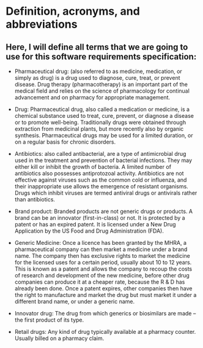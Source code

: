 # Definition, acronyms, and abbreviations

## Here, I will define all terms that we are going to use for this software requirements specification: 

*	Pharmaceutical drug: (also referred to as medicine, medication, or simply as drug) is a drug used to diagnose, cure, treat, or prevent disease. Drug therapy (pharmacotherapy) is an important part of the medical field and relies on the science of pharmacology for continual advancement and on pharmacy for appropriate management.

*	Drug: Pharmaceutical drug, also called a medication or medicine, is a chemical substance used to treat, cure, prevent, or diagnose a disease or to promote well-being. Traditionally drugs were obtained through extraction from medicinal plants, but more recently also by organic synthesis. Pharmaceutical drugs may be used for a limited duration, or on a regular basis for chronic disorders.

*	Antibiotics: also called antibacterial, are a type of antimicrobial drug used in the treatment and prevention of bacterial infections. They may either kill or inhibit the growth of bacteria. A limited number of antibiotics also possesses antiprotozoal activity. Antibiotics are not effective against viruses such as the common cold or influenza, and their inappropriate use allows the emergence of resistant organisms. Drugs which inhibit viruses are termed antiviral drugs or antivirals rather than antibiotics.

*	Brand product: Branded products are not generic drugs or products. A brand can be an innovator (first-in-class) or not. It is protected by a patent or has an expired patent. It is licensed under a New Drug Application by the US Food and Drug Administration (FDA).

*	Generic Medicine: Once a licence has been granted by the MHRA, a pharmaceutical company can then market a medicine under a brand name. The company then has exclusive rights to market the medicine for the licensed uses for a certain period, usually about 10 to 12 years. This is known as a patent and allows the company to recoup the costs of research and development of the new medicine, before other drug companies can produce it at a cheaper rate, because the R & D has already been done.  Once a patent expires, other companies then have the right to manufacture and market the drug but must market it under a different brand name, or under a generic name.

*	Innovator drug: The drug from which generics or biosimilars are made – the first product of its type.

*	Retail drugs: Any kind of drug typically available at a pharmacy counter. Usually billed on a pharmacy claim.